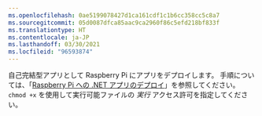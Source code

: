 ```yaml
---
ms.openlocfilehash: 0ae5199078427d1ca161cdf1c1b6cc358cc5c8a7
ms.sourcegitcommit: 05d0087dfca85aac9ca2960f86c5efd218bf833f
ms.translationtype: HT
ms.contentlocale: ja-JP
ms.lasthandoff: 03/30/2021
ms.locfileid: "96593874"
---
```

自己完結型アプリとして Raspberry Pi にアプリをデプロイします。 手順については、「[Raspberry Pi への .NET アプリのデプロイ](../deployment.md#deploying-a-self-contained-app)」を参照してください。 `chmod +x` を使用して実行可能ファイルの *実行* アクセス許可を指定してください。
